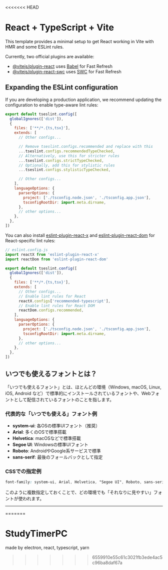 <<<<<<< HEAD
# React + TypeScript + Vite

This template provides a minimal setup to get React working in Vite with HMR and some ESLint rules.

Currently, two official plugins are available:

- [@vitejs/plugin-react](https://github.com/vitejs/vite-plugin-react/blob/main/packages/plugin-react) uses [Babel](https://babeljs.io/) for Fast Refresh
- [@vitejs/plugin-react-swc](https://github.com/vitejs/vite-plugin-react/blob/main/packages/plugin-react-swc) uses [SWC](https://swc.rs/) for Fast Refresh

## Expanding the ESLint configuration

If you are developing a production application, we recommend updating the configuration to enable type-aware lint rules:

```js
export default tseslint.config([
  globalIgnores(['dist']),
  {
    files: ['**/*.{ts,tsx}'],
    extends: [
      // Other configs...

      // Remove tseslint.configs.recommended and replace with this
      ...tseslint.configs.recommendedTypeChecked,
      // Alternatively, use this for stricter rules
      ...tseslint.configs.strictTypeChecked,
      // Optionally, add this for stylistic rules
      ...tseslint.configs.stylisticTypeChecked,

      // Other configs...
    ],
    languageOptions: {
      parserOptions: {
        project: ['./tsconfig.node.json', './tsconfig.app.json'],
        tsconfigRootDir: import.meta.dirname,
      },
      // other options...
    },
  },
])
```

You can also install [eslint-plugin-react-x](https://github.com/Rel1cx/eslint-react/tree/main/packages/plugins/eslint-plugin-react-x) and [eslint-plugin-react-dom](https://github.com/Rel1cx/eslint-react/tree/main/packages/plugins/eslint-plugin-react-dom) for React-specific lint rules:

```js
// eslint.config.js
import reactX from 'eslint-plugin-react-x'
import reactDom from 'eslint-plugin-react-dom'

export default tseslint.config([
  globalIgnores(['dist']),
  {
    files: ['**/*.{ts,tsx}'],
    extends: [
      // Other configs...
      // Enable lint rules for React
      reactX.configs['recommended-typescript'],
      // Enable lint rules for React DOM
      reactDom.configs.recommended,
    ],
    languageOptions: {
      parserOptions: {
        project: ['./tsconfig.node.json', './tsconfig.app.json'],
        tsconfigRootDir: import.meta.dirname,
      },
      // other options...
    },
  },
])
```

## いつでも使えるフォントとは？

「いつでも使えるフォント」とは、ほとんどの環境（Windows, macOS, Linux, iOS, Android など）で標準的にインストールされているフォントや、Webフォントとして配信されているフォントのことを指します。

### 代表的な「いつでも使える」フォント例

- **system-ui**: 各OSの標準UIフォント（推奨）
- **Arial**: 多くのOSで標準搭載
- **Helvetica**: macOSなどで標準搭載
- **Segoe UI**: Windowsの標準UIフォント
- **Roboto**: AndroidやGoogle系サービスで標準
- **sans-serif**: 最後のフォールバックとして指定

### CSSでの指定例

```css
font-family: system-ui, Arial, Helvetica, "Segoe UI", Roboto, sans-serif;
```

このように複数指定しておくことで、どの環境でも「それなりに見やすい」フォントが使われます。

---
=======
# StudyTimerPC
made by electron, react, typescript, yarn
>>>>>>> 6559910e55c61c3021fb3ede4ac5c96ba8daf67a
